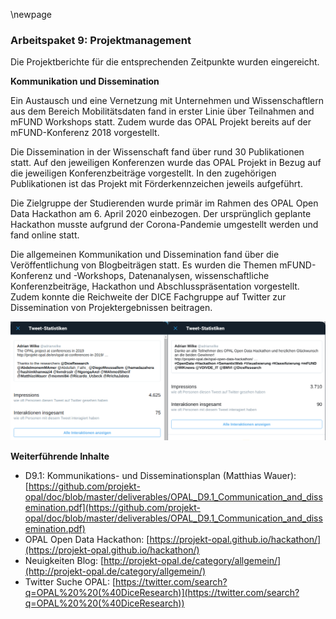 \newpage

### Arbeitspaket 9: Projektmanagement 

Die Projektberichte für die entsprechenden Zeitpunkte wurden eingereicht.

**Kommunikation und Dissemination**

Ein Austausch und eine Vernetzung mit Unternehmen und Wissenschaftlern aus dem Bereich Mobilitätsdaten fand in erster Linie über Teilnahmen and mFUND Workshops statt. Zudem wurde das OPAL Projekt bereits auf der mFUND-Konferenz 2018 vorgestellt.

Die Dissemination in der Wissenschaft fand über rund 30 Publikationen statt. Auf den jeweiligen Konferenzen wurde das OPAL Projekt in Bezug auf die jeweiligen Konferenzbeiträge vorgestellt. In den zugehörigen Publikationen ist das Projekt mit Förderkennzeichen jeweils aufgeführt.

Die Zielgruppe der Studierenden wurde primär im Rahmen des OPAL Open Data Hackathon am 6. April 2020 einbezogen. Der ursprünglich geplante Hackathon musste aufgrund der Corona-Pandemie umgestellt werden und fand online statt.

Die allgemeinen Kommunikation und Dissemination fand über die Veröffentlichung von Blogbeiträgen statt. Es wurden die Themen mFUND-Konferenz und -Workshops, Datenanalysen, wissenschaftliche Konferenzbeiträge, Hackathon und Abschlusspräsentation vorgestellt. Zudem konnte die Reichweite der DICE Fachgruppe auf Twitter zur Dissemination von Projektergebnissen beitragen.

![](../Medien/AP9-twitter.png)

**Weiterführende Inhalte**

* D9.1: Kommunikations- und Disseminationsplan (Matthias Wauer): [https://github.com/projekt-opal/doc/blob/master/deliverables/OPAL_D9.1_Communication_and_dissemination.pdf](https://github.com/projekt-opal/doc/blob/master/deliverables/OPAL_D9.1_Communication_and_dissemination.pdf)
* OPAL Open Data Hackathon: [https://projekt-opal.github.io/hackathon/](https://projekt-opal.github.io/hackathon/)
* Neuigkeiten Blog: [http://projekt-opal.de/category/allgemein/](http://projekt-opal.de/category/allgemein/)
* Twitter Suche OPAL: [https://twitter.com/search?q=OPAL%20%20(%40DiceResearch)](https://twitter.com/search?q=OPAL%20%20(%40DiceResearch))
